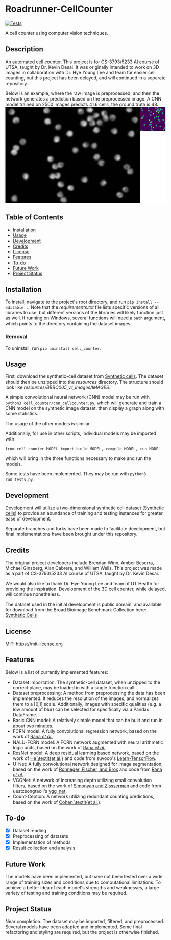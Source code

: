 # Roadrunner-CellCounter 
[![Tests](https://github.com/brewinn/Roadrunner-CellCounter/actions/workflows/tests.yml/badge.svg)](https://github.com/brewinn/Roadrunner-CellCounter/actions/workflows/tests.yml)

A cell counter using computer vision techniques. 

## Description

An automated cell counter. This project is for CS-3793/5233 AI
course of UTSA, taught by Dr. Kevin Desai. It was originally intended to work
on 3D images in collaboration with Dr. Hye Young Lee and team for easier cell
counting, but this project has been delayed, and will continued in a separate
repository.

Below is an example, where the raw image is preprocessed, and then the network
generates a prediction based on the preprocessed image. A CNN model trained on
2500 images predicts 41.6 cells, the ground truth is 48.
<img src="resources/preproc.png" width = "600" height = "300">

## Table of Contents

- [Installation](#installation)
- [Usage](#usage)
- [Development](#development)
- [Credits](#credits)
- [License](#license)
- [Features](#features)
- [To-do](#to-do)
- [Future Work](#future-work)
- [Project Status](#project-status)

## Installation

To install, navigate to the project's root directory, and run `pip install
--editable .`. Note that the *requirements.txt* file lists specific versions of
all libraries to use, but different versions of the libraries will likely
function just as well. If running on Windows, several functions will need a
`path` argument, which points to the directory containing the dataset images.

### Removal

To uninstall, run `pip uninstall cell_counter`.

## Usage

First, download the synthetic-cell dataset from [Synthetic
cells](https://bbbc.broadinstitute.org/BBBC005/). The dataset should then be
unzipped into the *resources* directory. The structure should look like
*resources/BBBC005_v1_images/IMAGES*.

A simple convolutional neural network (CNN) model may be run with `python3
cell_counter/cnn_cellcounter.py`, which will generate and train a CNN model on
the synthetic image dataset, then display a graph along with some statistics.

The usage of the other models is similar.

Additionally, for use in other scripts, individual models may be imported with 
```
from cell_counter.MODEL import build_MODEL, compile_MODEL, run_MODEL
```
which will bring in the three functions necessary to make and run the models.

Some tests have been implemented. They may be run with `python3
run_tests.py`.

## Development

Development will utilize a two-dimensional synthetic cell dataset
([Synthetic cells](https://bbbc.broadinstitute.org/BBBC005/)) to provide an
abundance of training and testing instances for greater ease of development.

Separate branches and forks have been made to facilitate development, but final
implementations have been brought under this repository.

## Credits

The original project developers include Brendan Winn, Amber Beserra, Michael
Ginsberg, Alan Cabrera, and William Wells. This project was made as a part of
CS-3793/5233 AI course of UTSA, taught by Dr. Kevin Desai. 

We would also like to thank Dr. Hye Young Lee and team of UT Health for
providing the inspiration. Development of the 3D cell counter, while delayed,
will continue nonetheless.

The dataset used in the initial development is public domain, and available for download from the
Broad Bioimage Benchmark Collection here: [Synthetic
Cells](https://bbbc.broadinstitute.org/BBBC005/) 

## License

MIT: <https://mit-license.org>

## Features

Below is a list of currently implemented features:

- Dataset importation: The synthetic-cell dataset, when unzipped to the correct
  place, may be loaded in with a single function call.
- Dataset preprocessing: A method from preprocessing the data has been
  implemented. It reduces the resolution of the images, and normalizes them to
  a [0,1] scale. Additionally, images with specific qualities (e.g. a low
  amount of blur) can be selected for specifically via a Pandas DataFrame.
- Basic CNN model: A relatively simple model that can be built and run in about
  two minutes.
- FCRN model: A fully convolutional regression network, based on the work of
  [Rana *et al.*](https://github.com/ashishrana160796/nalu-cell-counting/blob/master/research-paper-tex/dual-page-latex-work/dual-page-latex-paper.pdf)
- NALU-FCRN model: A FCRN network augmented with neural arithmetic logic units, based on the work of
  [Rana *et al.*](https://github.com/ashishrana160796/nalu-cell-counting/blob/master/research-paper-tex/dual-page-latex-work/dual-page-latex-paper.pdf)
- ResNet model: A deep residual learning based network, based on the work of
  [He \textit{et al.}](https://arxiv.org/pdf/1512.03385.pdf) and code from
  suvooo's
  [Learn-TensorFlow](https://github.com/suvoooo/Learn-TensorFlow/blob/master/resnet/Implement_Resnet_TensorFlow.ipynb).
- U-Net: A fully convolutional network designed for image segmentation, based
  on the work of [Ronneger, Fischer, and
  Brox](https://arxiv.org/pdf/1505.04597.pdf) and code from [Rana *et
  al.*](https://github.com/ashishrana160796/nalu-cell-counting/).
- VGGNet: A network of increasing depth utilizing small convolution filters,
  based on the work of [Simonyan and
  Zissserman](https://arxiv.org/pdf/1409.1556v6.pdf) and code from
  uestcsongtaoli's [vgg\_net](https://github.com/uestcsongtaoli/vgg_net).
- Count-Ception: A network utilizing redundant counting predictions, based on
  the work of [Cohen \textit{et
  al.}](https://github.com/ieee8023/countception).

## To-do

- [X] Dataset reading
- [X] Preprocessing of datasets
- [X] Implementation of methods
- [X] Result collection and analysis

## Future Work

The models have been implemented, but have not been tested over a wide range of
training sizes and conditions due to computational limitations. To achieve a
better idea of each model's strengths and weaknesses, a large variety of
testing and training conditions may be required.


## Project Status

Near completion. The dataset may be imported, filtered, and preprocessed.
Several models have been adapted and implemented. Some final refactoring and
styling are required, but the project is otherwise finished.
